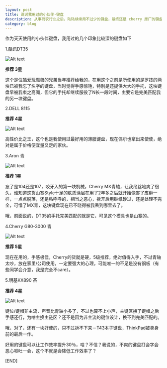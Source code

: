 ```yaml
---
layout: post
title: 说说我用过的小伙伴-键盘
description: 从事码农行业之后，陆陆续续用不过少的键盘，最终还是 cherry 原厂的键盘最好用，码农们如果非要一入块键盘的话，那就入 cherry 的青轴吧，性价比高。
category: blog
--- 
```



作为天天使用的小伙伴键盘，我用过的几个印象比较深的键盘如下

1\.酷讯DT35

![Alt text][1]

**推荐 3星**

这个是位酷爱玩魔兽的兄弟当年推荐给我的，在用这个之前是所使用的是罗技的两块已被我忘了名字的键盘，当时觉得手感惊艳，特别是还提供大大的手托，这块键盘早被我束之高阁，但它的手托却继续服役了N长一段时间，主要它是完美匹配我的另一块键盘。

2\.DELL 8115

**推荐 4星**

![Alt text][2]

高性价比之王，这个也是我使用过最好用的薄膜键盘，现在偶尔也拿出来使使，绝对是属于价格便宜量又足的家伙。

3\.Aron 青

![Alt text][3]

**推荐 1星**

忘了是104还是107，咬牙入的第一块机械，Cherry MX青轴，让我吊丝地爽了很久，谁知道这货山寨Style十足的肤质涂层在用了2年多之后就开始像害了皮癣一样，一点点脱落，还是粘呼呼的，相当之恶心，拆开后用砂纸砂过，还是处理不完全，可惜了MX青，这块键盘现在已不晓得被我丢到哪里去了。

哦，前面说的，DT35的手托完美匹配的就是它，可见这个模具也是山寨的。

4\.Cherry G80-3000 青

![Alt text][4]

**推荐 5星**

现在在用的，手感极佳，Cherry的货就是硬，5级推荐，绝对值得入手，不过青轴太吵，放在家里/公司使用，一定要强大的心理，可能唯一的不足是没有钢板（有些同学会介意，我是完全不care）。

5\.明基KX890 茶

**推荐 4星**

![Alt text][5]

键位/键帽非主流，声音比青轴小多了，不过也算不上小声，主键区换了键帽之后手感还行，为啥主换主链区？还不是因为非主流的键位设计，换不到完美匹配的。

哦，对了，还有一块好使的，只不过拆不下来－T43本子键盘，ThinkPad被卖身前的最后一作。

好用的键盘可以让工作效率提升30％，啥？不信？我说的，不爽的键盘打会字会恶心呕吐一会，这个不就是会降低工作效率了？

[END]

 [1]: http://input.yesky.com/imagelist/2009/009/l2zp9oam8xr8s.jpg
 [2]: http://img3.pconline.com.cn/pconline/0905/25/1662350_20090525_qgw_js_de.jpg
 [3]: http://lh3.ggpht.com/_E__dBbklq-U/SdoXi2mZBZI/AAAAAAAAAcs/HCJOdWyZXJE/s800/P1210961.JPG
 [4]: http://img3.pcgames.com.cn/pcgames/0811/19/1279063_cherry1.jpg
 [5]: http://images.enet.com.cn/2013/1120/27/r_9394274.jpg

